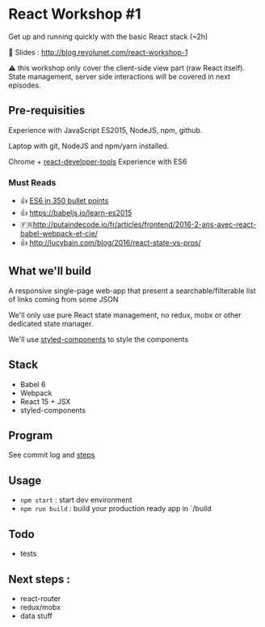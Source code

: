 # React Workshop #1

Get up and running quickly with the basic React stack (~2h)

🍿 Slides : http://blog.revolunet.com/react-workshop-1

⚠️️ this workshop only cover the client-side view part (raw React itself). State management, server side interactions will be covered in next episodes.

## Pre-requisities

Experience with JavaScript ES2015, NodeJS, npm, github.

Laptop with git, NodeJS and npm/yarn installed.

Chrome + [react-developer-tools](https://chrome.google.com/webstore/detail/react-developer-tools/fmkadmapgofadopljbjfkapdkoienihi)
Experience with ES6

### Must Reads

 - 👍 [ES6 in 350 bullet points](https://ponyfoo.com/articles/es6)
 - 👍 https://babeljs.io/learn-es2015
 - 🇫🇷http://putaindecode.io/fr/articles/frontend/2016-2-ans-avec-react-babel-webpack-et-cie/
 - 👍 http://lucybain.com/blog/2016/react-state-vs-pros/

## What we'll build

A responsive single-page web-app that present a searchable/filterable list of links coming from some JSON

We'll only use pure React state management, no redux, mobx or other dedicated state manager.

We'll use [styled-components](https://github.com/styled-components/styled-components) to style the components

## Stack

 - Babel 6
 - Webpack
 - React 15 + JSX
 - styled-components

## Program

See commit log and [steps](./steps.md)

## Usage

 - `npm start` : start dev environment
 - `npm run build` : build your production ready app in `/build

## Todo

 - tests

## Next steps :

 - react-router
 - redux/mobx
 - data stuff

